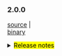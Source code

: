 ### 2.0.0	

 [source](https://github.com/seata/seata/archive/v2.0.0.zip) |	
 [binary](https://github.com/seata/seata/releases/download/v2.0.0/seata-server-2.0.0.zip) 	

<details>	
  <summary><mark>Release notes</mark></summary>	
  ### Seata 2.0.0	

  Seata 2.0.0 Released.

  Seata is an easy-to-use, high-performance, open source distributed transaction solution.

  The version is updated as follows:


  ### feature：
  - [[#1234](https://github.com/seata/seata/pull/1234)] Please delete the sample later

  ### bugfix：
  - [[#1234](https://github.com/seata/seata/pull/1234)] Please delete the sample later


   ### optimize：
  - [[#1234](https://github.com/seata/seata/pull/1234)] Please delete the sample later


  ### test:	

* [[#1234](https://github.com/seata/seata/pull/1234)] Please delete the sample later

Thanks to these contributors for their code commits. Please report an unintended omission.

- [slievrly](https://github.com/slievrly) 

Also, we receive many valuable issues, questions and advices from our community. Thanks for you all.

 #### Link	

 - **Seata:** https://github.com/seata/seata
 - **Seata-Samples:** https://github.com/seata/seata-samples
 - **Release:** https://github.com/seata/seata/releases
 - **WebSite:** https://seata.io


</details>

